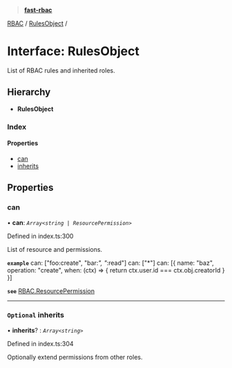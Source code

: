 > **[fast-rbac](../README.md)**

[RBAC](../README.md) / [RulesObject](rbac.rulesobject.md) /

# Interface: RulesObject

List of RBAC rules and inherited roles.

## Hierarchy

* **RulesObject**

### Index

#### Properties

* [can](rbac.rulesobject.md#can)
* [inherits](rbac.rulesobject.md#optional-inherits)

## Properties

###  can

• **can**: *`Array<string | ResourcePermission>`*

Defined in index.ts:300

List of resource and permissions.

**`example`** 
can: ["foo:create", "bar:*", "*:read"]
can: ["*"]
can: [{
  name: "baz",
  operation: "create",
  when: (ctx) => {
    return ctx.user.id === ctx.obj.creatorId
  }
}]

**`see`** [RBAC.ResourcePermission](rbac.resourcepermission.md)

___

### `Optional` inherits

• **inherits**? : *`Array<string>`*

Defined in index.ts:304

Optionally extend permissions from other roles.